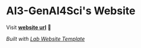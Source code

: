 
# AI3-GenAI4Sci's Website

Visit **[website url](#)** 🚀

_Built with [Lab Website Template](https://greene-lab.gitbook.io/lab-website-template-docs)_
